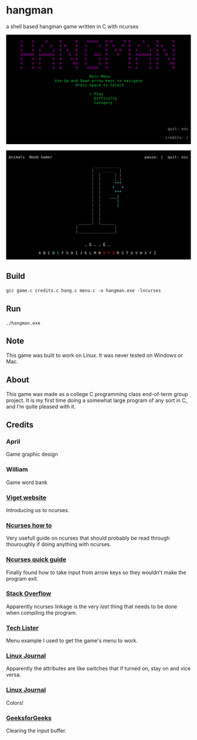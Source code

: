 # hangman
a shell based hangman game written in C with ncurses

![menu screenshot](hangman_screenshot.png)

![game screenshot](game_example.png)

## Build
`gcc game.c credits.c hang.c menu.c -o hangman.exe -lncurses`

## Run
`./hangman.exe`

## Note
This game was built to work on Linux. It was never tested on Windows or Mac.

## About
This game was made as a college C programming class end-of-term group project. It is my first time doing a somewhat large program of any sort in C, and I'm quite pleased with it.

## Credits
### April
Game graphic design

### William
Game word bank

### [Viget website](https://www.viget.com/articles/game-programming-in-c-with-the-ncurses-library/)
Introducing us to ncurses.

### [Ncurses how to](https://tldp.org/HOWTO/NCURSES-Programming-HOWTO/index.html)
Very usefull guide on ncurses that should probably be read through thouroughly if doing anything with ncurses.

### [Ncurses quick guide](http://www.cs.ukzn.ac.za/~hughm/os/notes/ncurses.html)
Finally found how to take input from arrow keys so they wouldn't make the program exit.

### [Stack Overflow](https://stackoverflow.com/questions/16192087/undefined-reference-to-initscr-ncurses)
Apparently ncurses linkage is the very *last* thing that needs to be done when compiling the program.

### [Tech Lister](https://techlister.com/linux/creating-menu-with-ncurses-in-c/1293/)
Menu example I used to get the game's menu to work.

### [Linux Journal](https://www.linuxjournal.com/content/programming-text-windows-ncurses)
Apparently the attributes are like switches that if turned on, stay on and vice versa.

### [Linux Journal](https://www.linuxjournal.com/content/programming-color-ncurses)
Colors!

### [GeeksforGeeks](https://www.geeksforgeeks.org/clearing-the-input-buffer-in-cc/)
Clearing the input buffer.
